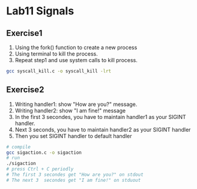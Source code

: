 # Lab11 Signals

## Exercise1

1. Using the fork() function to create a new process
2. Using terminal to kill the process.
3. Repeat step1 and use system calls to kill process.

```sh
gcc syscall_kill.c -o syscall_kill -lrt
```

## Exercise2

1. Writing handler1: show "How are you?" message.
2. Writing handler2: show "I am fine!" message
3. In the first 3 secondes, you have to maintain handler1 as your SIGINT handler.
4. Next 3 seconds, you have to maintain handler2 as your SIGINT handler
5. Then you set SIGINT handler to default handler

```sh
# compile
gcc sigaction.c -o sigaction
# run
./sigaction
# press Ctrl + C periodly
# The first 3 secondes get "How are you?" on stdout
# The next 3  secondes get "I am fine!" on stduout
```
